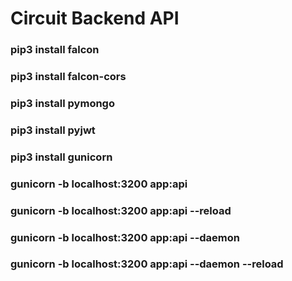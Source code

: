 # Circuit Backend API

### pip3 install falcon
### pip3 install falcon-cors
### pip3 install pymongo
### pip3 install pyjwt
### pip3 install gunicorn
### gunicorn -b localhost:3200 app:api
### gunicorn -b localhost:3200 app:api --reload
### gunicorn -b localhost:3200 app:api --daemon
### gunicorn -b localhost:3200 app:api --daemon --reload
